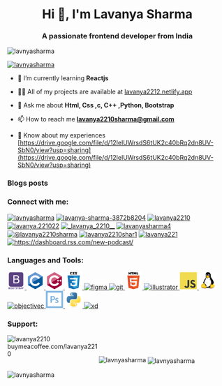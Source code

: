 <h1 align="center">Hi 👋, I'm Lavanya Sharma</h1>
<h3 align="center">A passionate frontend developer from India</h3>

<p align="left"> <img src="https://komarev.com/ghpvc/?username=lavnyasharma&label=Profile%20views&color=0e75b6&style=flat" alt="lavnyasharma" /> </p>

<p align="left"> <a href="https://github.com/ryo-ma/github-profile-trophy"><img src="https://github-profile-trophy.vercel.app/?username=lavnyasharma" alt="lavnyasharma" /></a> </p>

- 🌱 I’m currently learning **Reactjs**

- 👨‍💻 All of my projects are available at [lavanya2212.netlify.app](lavanya2212.netlify.app)

- 💬 Ask me about **Html, Css ,c, C++ ,Python, Bootstrap**

- 📫 How to reach me **lavanya2210sharma@gmail.com**

- 📄 Know about my experiences [https://drive.google.com/file/d/12IelUWrsdS6tUK2c40bRq2dn8UV-SbN0/view?usp=sharing](https://drive.google.com/file/d/12IelUWrsdS6tUK2c40bRq2dn8UV-SbN0/view?usp=sharing)

### Blogs posts
<!-- BLOG-POST-LIST:START -->
<!-- BLOG-POST-LIST:END -->

<h3 align="left">Connect with me:</h3>
<p align="left">
<a href="https://dev.to/lavnyasharma" target="blank"><img align="center" src="https://cdn.jsdelivr.net/npm/simple-icons@3.0.1/icons/dev-dot-to.svg" alt="lavnyasharma" height="30" width="40" /></a>
<a href="https://linkedin.com/in/lavanya-sharma-3872b8204" target="blank"><img align="center" src="https://raw.githubusercontent.com/rahuldkjain/github-profile-readme-generator/master/src/images/icons/Social/linked-in-alt.svg" alt="lavanya-sharma-3872b8204" height="30" width="40" /></a>
<a href="https://stackoverflow.com/users/lavanya2210" target="blank"><img align="center" src="https://raw.githubusercontent.com/rahuldkjain/github-profile-readme-generator/master/src/images/icons/Social/stack-overflow.svg" alt="lavanya2210" height="30" width="40" /></a>
<a href="https://fb.com/lavanya.221022" target="blank"><img align="center" src="https://raw.githubusercontent.com/rahuldkjain/github-profile-readme-generator/master/src/images/icons/Social/facebook.svg" alt="lavanya.221022" height="30" width="40" /></a>
<a href="https://instagram.com/_lavanya_2210__" target="blank"><img align="center" src="https://raw.githubusercontent.com/rahuldkjain/github-profile-readme-generator/master/src/images/icons/Social/instagram.svg" alt="_lavanya_2210__" height="30" width="40" /></a>
<a href="https://www.behance.net/lavanyasharma4" target="blank"><img align="center" src="https://raw.githubusercontent.com/rahuldkjain/github-profile-readme-generator/master/src/images/icons/Social/behance.svg" alt="lavanyasharma4" height="30" width="40" /></a>
<a href="https://medium.com/@lavanya2210sharma" target="blank"><img align="center" src="https://raw.githubusercontent.com/rahuldkjain/github-profile-readme-generator/master/src/images/icons/Social/medium.svg" alt="@lavanya2210sharma" height="30" width="40" /></a>
<a href="https://www.hackerrank.com/lavanya2210shar1" target="blank"><img align="center" src="https://raw.githubusercontent.com/rahuldkjain/github-profile-readme-generator/master/src/images/icons/Social/hackerrank.svg" alt="lavanya2210shar1" height="30" width="40" /></a>
<a href="https://auth.geeksforgeeks.org/user/lavanya221" target="blank"><img align="center" src="https://raw.githubusercontent.com/rahuldkjain/github-profile-readme-generator/master/src/images/icons/Social/geeks-for-geeks.svg" alt="lavanya221" height="30" width="40" /></a>
<a href="/https://dashboard.rss.com/new-podcast/" target="blank"><img align="center" src="https://raw.githubusercontent.com/rahuldkjain/github-profile-readme-generator/master/src/images/icons/Social/rss.svg" alt="https://dashboard.rss.com/new-podcast/" height="30" width="40" /></a>
</p>

<h3 align="left">Languages and Tools:</h3>
<p align="left"> <a href="https://getbootstrap.com" target="_blank"> <img src="https://raw.githubusercontent.com/devicons/devicon/master/icons/bootstrap/bootstrap-plain-wordmark.svg" alt="bootstrap" width="40" height="40"/> </a> <a href="https://www.cprogramming.com/" target="_blank"> <img src="https://raw.githubusercontent.com/devicons/devicon/master/icons/c/c-original.svg" alt="c" width="40" height="40"/> </a> <a href="https://www.w3schools.com/cpp/" target="_blank"> <img src="https://raw.githubusercontent.com/devicons/devicon/master/icons/cplusplus/cplusplus-original.svg" alt="cplusplus" width="40" height="40"/> </a> <a href="https://www.w3schools.com/css/" target="_blank"> <img src="https://raw.githubusercontent.com/devicons/devicon/master/icons/css3/css3-original-wordmark.svg" alt="css3" width="40" height="40"/> </a> <a href="https://www.figma.com/" target="_blank"> <img src="https://www.vectorlogo.zone/logos/figma/figma-icon.svg" alt="figma" width="40" height="40"/> </a> <a href="https://git-scm.com/" target="_blank"> <img src="https://www.vectorlogo.zone/logos/git-scm/git-scm-icon.svg" alt="git" width="40" height="40"/> </a> <a href="https://www.w3.org/html/" target="_blank"> <img src="https://raw.githubusercontent.com/devicons/devicon/master/icons/html5/html5-original-wordmark.svg" alt="html5" width="40" height="40"/> </a> <a href="https://www.adobe.com/in/products/illustrator.html" target="_blank"> <img src="https://www.vectorlogo.zone/logos/adobe_illustrator/adobe_illustrator-icon.svg" alt="illustrator" width="40" height="40"/> </a> <a href="https://developer.mozilla.org/en-US/docs/Web/JavaScript" target="_blank"> <img src="https://raw.githubusercontent.com/devicons/devicon/master/icons/javascript/javascript-original.svg" alt="javascript" width="40" height="40"/> </a> <a href="https://www.linux.org/" target="_blank"> <img src="https://raw.githubusercontent.com/devicons/devicon/master/icons/linux/linux-original.svg" alt="linux" width="40" height="40"/> </a> <a href="https://developer.apple.com/library/archive/documentation/Cocoa/Conceptual/ProgrammingWithObjectiveC/Introduction/Introduction.html" target="_blank"> <img src="https://www.vectorlogo.zone/logos/apple_objectivec/apple_objectivec-icon.svg" alt="objectivec" width="40" height="40"/> </a> <a href="https://www.photoshop.com/en" target="_blank"> <img src="https://raw.githubusercontent.com/devicons/devicon/master/icons/photoshop/photoshop-line.svg" alt="photoshop" width="40" height="40"/> </a> <a href="https://www.python.org" target="_blank"> <img src="https://raw.githubusercontent.com/devicons/devicon/master/icons/python/python-original.svg" alt="python" width="40" height="40"/> </a> <a href="https://www.adobe.com/products/xd.html" target="_blank"> <img src="https://cdn.worldvectorlogo.com/logos/adobe-xd.svg" alt="xd" width="40" height="40"/> </a> </p>


<h3 align="left">Support:</h3>
<p><a href="https://www.buymeacoffee.com/lavanya2210 buymeacoffee.com/lavanya2210 "> <img align="left" src="https://cdn.buymeacoffee.com/buttons/v2/default-yellow.png" height="50" width="210" alt="lavanya2210 buymeacoffee.com/lavanya2210 " /></a></p><br><br>


<p><img align="left" src="https://github-readme-stats.vercel.app/api/top-langs?username=lavnyasharma&show_icons=true&locale=en&layout=compact" alt="lavnyasharma" /></p>

<p>&nbsp;<img align="center" src="https://github-readme-stats.vercel.app/api?username=lavnyasharma&show_icons=true&locale=en" alt="lavnyasharma" /></p>

<p><img align="center" src="https://github-readme-streak-stats.herokuapp.com/?user=lavnyasharma&" alt="lavnyasharma" /></p>


